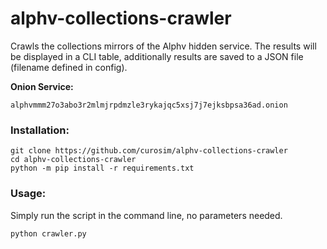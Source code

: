 # alphv-collections-crawler
Crawls the collections mirrors of the Alphv hidden service.
The results will be displayed in a CLI table, additionally results are saved to a JSON file (filename defined in config).

**Onion Service:**
```
alphvmmm27o3abo3r2mlmjrpdmzle3rykajqc5xsj7j7ejksbpsa36ad.onion
```

### Installation:
```
git clone https://github.com/curosim/alphv-collections-crawler
cd alphv-collections-crawler
python -m pip install -r requirements.txt
```

### Usage:

Simply run the script in the command line, no parameters needed.

```
python crawler.py
```
